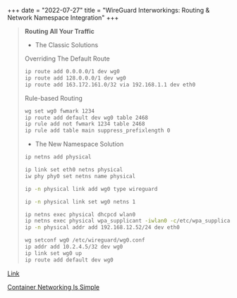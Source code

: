 +++
date = "2022-07-27"
title = "WireGuard Interworkings: Routing & Network Namespace Integration"
+++

> **Routing All Your Traffic**
>
> * The Classic Solutions
>
> Overriding The Default Route
> ```bash
> ip route add 0.0.0.0/1 dev wg0
> ip route add 128.0.0.0/1 dev wg0
> ip route add 163.172.161.0/32 via 192.168.1.1 dev eth0
> ```
>
> Rule-based Routing
> ```bash
> wg set wg0 fwmark 1234
> ip route add default dev wg0 table 2468
> ip rule add not fwmark 1234 table 2468
> ip rule add table main suppress_prefixlength 0
> ```
>
> * The New Namespace Solution
> ```bash
> ip netns add physical
>
> ip link set eth0 netns physical
> iw phy phy0 set netns name physical
>
> ip -n physical link add wg0 type wireguard
>
> ip -n physical link set wg0 netns 1
>
> ip netns exec physical dhcpcd wlan0
> ip netns exec physical wpa_supplicant -iwlan0 -c/etc/wpa_supplicant/wpa_supplicant.conf
> ip -n physical addr add 192.168.12.52/24 dev eth0
>
> wg setconf wg0 /etc/wireguard/wg0.conf
> ip addr add 10.2.4.5/32 dev wg0
> ip link set wg0 up
> ip route add default dev wg0
> ```

[Link](https://www.wireguard.com/netns/)

[Container Networking Is Simple](https://iximiuz.com/en/posts/container-networking-is-simple/)
